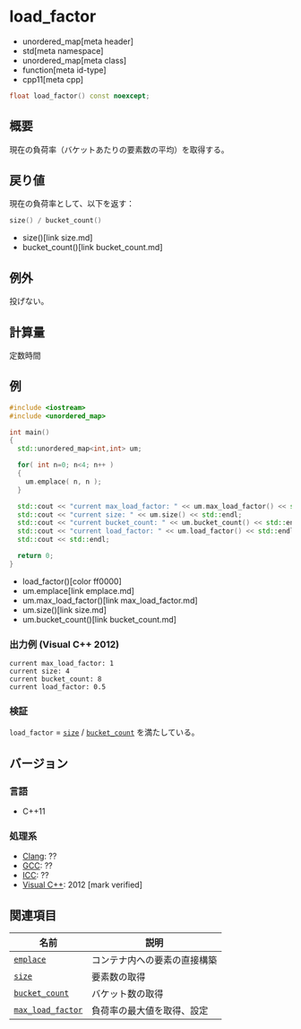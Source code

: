 # load_factor
* unordered_map[meta header]
* std[meta namespace]
* unordered_map[meta class]
* function[meta id-type]
* cpp11[meta cpp]

```cpp
float load_factor() const noexcept;
```

## 概要
現在の負荷率（バケットあたりの要素数の平均）を取得する。

## 戻り値
現在の負荷率として、以下を返す：

```cpp
size() / bucket_count()
```
* size()[link size.md]
* bucket_count()[link bucket_count.md]

## 例外
投げない。


## 計算量
定数時間


## 例
```cpp example
#include <iostream>
#include <unordered_map>

int main()
{
  std::unordered_map<int,int> um;

  for( int n=0; n<4; n++ )
  {
    um.emplace( n, n );
  }

  std::cout << "current max_load_factor: " << um.max_load_factor() << std::endl;
  std::cout << "current size: " << um.size() << std::endl;
  std::cout << "current bucket_count: " << um.bucket_count() << std::endl;
  std::cout << "current load_factor: " << um.load_factor() << std::endl; // (size / bucket_count)
  std::cout << std::endl;

  return 0;
}
```
* load_factor()[color ff0000]
* um.emplace[link emplace.md]
* um.max_load_factor()[link max_load_factor.md]
* um.size()[link size.md]
* um.bucket_count()[link bucket_count.md]

### 出力例 (Visual C++ 2012)
```
current max_load_factor: 1
current size: 4
current bucket_count: 8
current load_factor: 0.5
```

### 検証
`load_factor` = [`size`](size.md) / [`bucket_count`](bucket_count.md) を満たしている。


## バージョン
### 言語
- C++11

### 処理系
- [Clang](/implementation.md#clang): ??
- [GCC](/implementation.md#gcc): ??
- [ICC](/implementation.md#icc): ??
- [Visual C++](/implementation.md#visual_cpp): 2012 [mark verified]

## 関連項目

| 名前 | 説明 |
|---------------------------------------------------------------------------------------------|-----------------------|
| [`emplace`](emplace.md) | コンテナ内への要素の直接構築 |
| [`size`](size.md) | 要素数の取得 |
| [`bucket_count`](bucket_count.md) | バケット数の取得 |
| [`max_load_factor`](max_load_factor.md) | 負荷率の最大値を取得、設定 |


